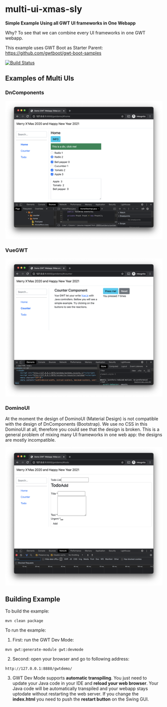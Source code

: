# multi-ui-xmas-sly

**Simple Example Using all GWT UI frameworks in One Webapp**

Why? To see that we can combine every UI frameworks in one GWT webapp. 

This example uses GWT Boot as Starter Parent: https://github.com/gwtboot/gwt-boot-samples

[![Build Status](https://travis-ci.com/gwtboot/multi-ui-xmas-sly.svg?branch=main)](https://travis-ci.com/gwtboot/multi-ui-xmas-sly)

## Examples of Multi UIs

### DnComponents

![Multi UI Home DnComponents](src/doc/multi-ui-home-dncomponents.png?raw=true "Multi UI Home DnComponents")

### VueGWT

![Multi UI Counter VueGWT](src/doc/multi-ui-counter-vuegwt.png?raw=true "Multi UI Counter VueGWT")

### DominoUI

At the moment the design of DominoUI (Material Design) is not compatible with the design of DnComponents (Bootstrap). 
We use no CSS in this DominoUI at all, therefore you could see that the design is broken. 
This is a general problem of mixing many UI frameworks in one web app: 
the designs are mostly incompatible.

![Multi UI Todo DominoUI](src/doc/multi-ui-todo-domino.png?raw=true "Multi UI Todo DominoUI")


## Building Example

To build the example:
```
mvn clean package
```

To run the example:
1. First: run the GWT Dev Mode: 
```
mvn gwt:generate-module gwt:devmode
```
2. Second: open your browser and go to following address:
```
http://127.0.0.1:8888/gwtdemo/
```
3. GWT Dev Mode supports **automatic transpiling**. You just need to update your Java code in your IDE and **reload your web browser**. Your Java code will be automatically transpiled and your webapp stays uptodate without restarting the web server. If you change the **index.html** you need to push the **restart button** on the Swing GUI.
